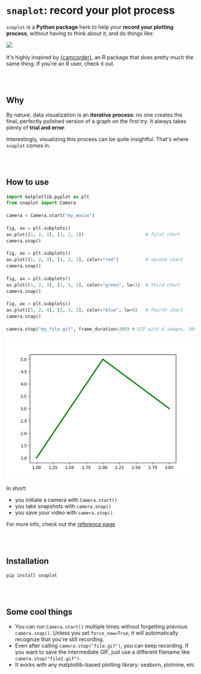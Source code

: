 # `snaplot`: record your plot process

`snaplot` is a **Python package** here to help your **record your plotting process**, without having to think about it, and do things like:

![](docs/example.gif)

It's highly inspired by [{camcorder}](https://github.com/thebioengineer/camcorder), an R package that does pretty much the same thing. If you're an R user, check it out.

<br><br>

## Why

By nature, data visualization is an **iterative process**: no one creates the final, perfectly polished version of a graph on the first try. It always takes plenty of **trial and error**.

Interestingly, visualizing this process can be quite insightful. That's where `snaplot` comes in.

<br><br>

## How to use

```python
import matplotlib.pyplot as plt
from snaplot import Camera

camera = Camera.start("my_movie")

fig, ax = plt.subplots()
ax.plot([1, 2, 3], [1, 2, 3])                       # first chart
camera.snap()

fig, ax = plt.subplots()
ax.plot([1, 2, 3], [4, 2, 3], color="red")          # second chart
camera.snap()

fig, ax = plt.subplots()
ax.plot([1, 2, 3], [1, 5, 3], color="green", lw=3)  # third chart
camera.snap()

fig, ax = plt.subplots()
ax.plot([5, 2, 4], [2, 3, 3], color="blue", lw=6)   # fourth chart
camera.snap()

camera.stop("my_file.gif", frame_duration=300) # GIF with 4 images, 300ms/image
```

![](docs/my_file.gif)

In short:

- you initiate a camera with `Camera.start()`
- you take snapshots with `camera.snap()`
- you save your video with `camera.stop()`

For more info, check out the [reference page](https://y-sunflower.github.io/snaplot/camera/)

<br><br>

## Installation

```bash
pip install snaplot
```

<br><br>

## Some cool things

- You can run `Camera.start()` multiple times without forgetting previous `camera.snap()`. Unless you set `force_new=True`, it will automatically recognize that you're still recording.
- Even after calling `camera.stop("file.gif")`, you can keep recording. If you want to save the intermediate GIF, just use a different filename like `camera.stop("file2.gif")`.
- It works with any matplotlib-based plotting library: seaborn, plotnine, etc
